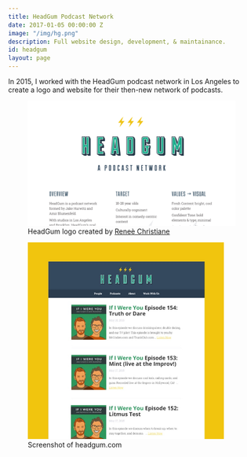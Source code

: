 ```yaml
---
title: HeadGum Podcast Network
date: 2017-01-05 00:00:00 Z
image: "/img/hg.png"
description: Full website design, development, & maintainance.
id: headgum
layout: page
---
```


In 2015, I worked with the HeadGum podcast network in Los Angeles to create a logo and website for their then-new network of podcasts.

<figure class="border">
  <img src="/img/hg-1.jpg" alt="">
  <figcaption>HeadGum logo created by <a href="http://reneechristiane.com">Reneè Christiane</a></figcaption>
</figure>

<figure class="text-center">
  <img style="max-width: 400px;" src="/img/hg.jpg" alt="">
  <figcaption>Screenshot of headgum.com</figcaption>
</figure>